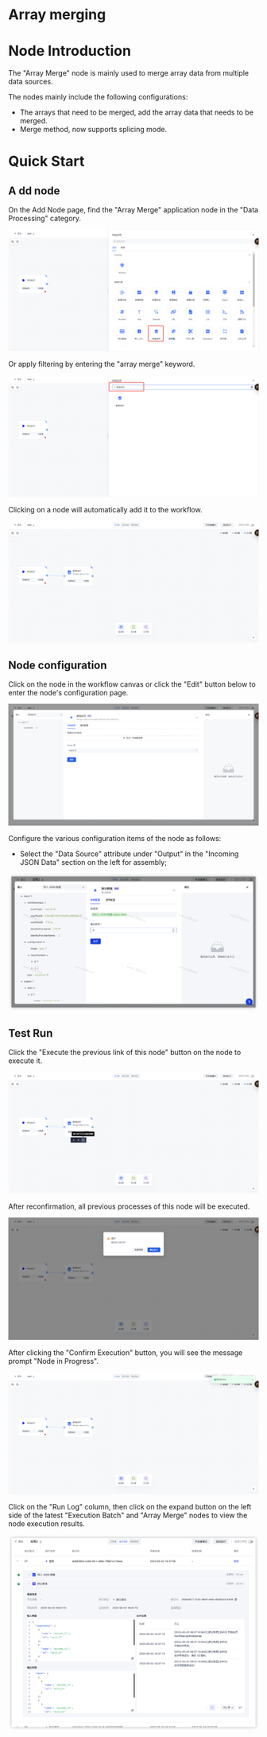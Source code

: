 # Array merging

# Node Introduction

The "Array Merge" node is mainly used to merge array data from multiple data sources.

The nodes mainly include the following configurations:

- The arrays that need to be merged, add the array data that needs to be merged.
- Merge method, now supports splicing mode.

# Quick Start

## A dd node

On the Add Node page, find the "Array Merge" application node in the "Data Processing" category.

![](../static/QvMVbDYKnogdCbx5IIScrglhn0b.png)

Or apply filtering by entering the "array merge" keyword.

![](../static/GcKPbwC3co2Ok1x70AvcwJwSnXf.png)

Clicking on a node will automatically add it to the workflow.

![](../static/YhwwbKmaLoINlZxqvPvcJz8ynHT.png)

## Node configuration

Click on the node in the workflow canvas or click the "Edit" button below to enter the node's configuration page.


![](../static/I12gbieUKo2rdbxaWsQcnpaVnbg.png)

Configure the various configuration items of the node as follows:

- Select the "Data Source" attribute under "Output" in the "Incoming JSON Data" section on the left for assembly;

![](../static/WNjebl3k8oQEX2x8hwZclrbOnve.png)

## Test Run

Click the "Execute the previous link of this node" button on the node to execute it.

![](../static/ICCzbEmD0oMVpvx25xnctewVnQe.png)

After reconfirmation, all previous processes of this node will be executed.

![](../static/ASjTbhq80oPXlVxqLs0cnuYYnyd.png)

After clicking the "Confirm Execution" button, you will see the message prompt "Node in Progress".

![](../static/Q57Ub8WHVoxHGlx0oiZcH0XbnVc.png)

Click on the "Run Log" column, then click on the expand button on the left side of the latest "Execution Batch" and "Array Merge" nodes to view the node execution results.

![](../static/IhZIbm4YboeLp8xiQgXc7Dl9nMd.png)
